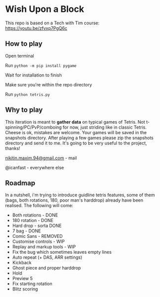 # Wish Upon a Block

This repo is based on a Tech with Tim course: https://youtu.be/zfvxp7PgQ6c

## How to play

Open terminal

Run `python -m pip install pygame`

Wait for installation to finish

Make sure you're within the repo directory

Run `python tetris.py`

## Why to play

This iteration is meant to **gather data** on typical games of Tetris. Not t-spinning/PC/PvP/comboing for now, just striding like in classic Tetris. Cheese is ok, mistakes are welcome. Your games will be saved in the snapshots directory. After playing a few games please zip the snapshots directory and send it to me. It's going to be very useful to the project, thanks!

nikitin.maxim.94@gmail.com - mail

@icanfast - everywhere else

## Roadmap

In a nutshell, i'm trying to introduce guidline tetris features, some of them (bags, both rotations, 180, poor man's harddrop) already have been realised. The following will come:
- Both rotations - DONE
- 180 rotation - DONE
- Hard drop - sorta DONE
- 7 bag - DONE
- Comic Sans - REMOVED
- Customise controls - WIP
- Replay and markup tools - WIP
- Fix the bug which sometimes leaves empty lines
- Auto repeat (+ DAS, ARR settings)
- Kickback
- Ghost piece and proper harddrop
- Hold
- Preview 5
- Fix starting rotation
- Blitz scoring
